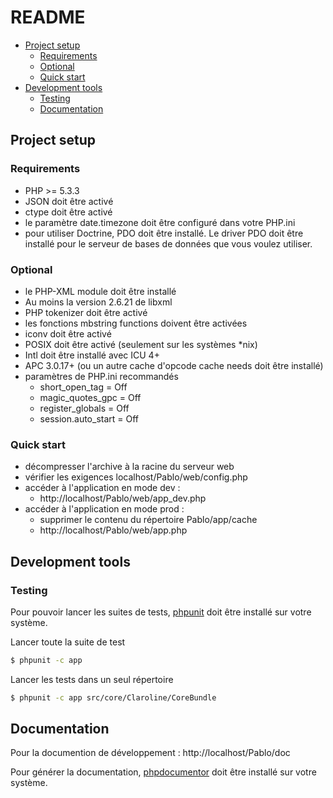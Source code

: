 README
======

- [Project setup](#project-setup)
  - [Requirements](#requirements)
  - [Optional](#optional)
  - [Quick start](#quick-start)
- [Development tools](#development-tools)
  - [Testing](#testing)
  - [Documentation](#documentation)

Project setup
-------------

### Requirements

- PHP >= 5.3.3
- JSON doit être activé
- ctype doit être activé
- le paramètre date.timezone doit être configuré dans votre PHP.ini
- pour utiliser Doctrine, PDO doit être installé. Le driver PDO doit être installé pour le serveur de bases de données que vous voulez utiliser.

### Optional
- le PHP-XML module doit être installé
- Au moins la version 2.6.21 de libxml
- PHP tokenizer doit être activé
- les fonctions mbstring functions doivent être activées
- iconv doit être activé
- POSIX doit être activé (seulement sur les systèmes *nix)
- Intl doit être installé avec ICU 4+
- APC 3.0.17+ (ou un autre cache d'opcode cache needs doit être installé)
- paramètres de PHP.ini recommandés
  - short_open_tag = Off
  - magic_quotes_gpc = Off
  - register_globals = Off
  - session.auto_start = Off

### Quick start
- décompresser l'archive à la racine du serveur web
- vérifier les exigences localhost/Pablo/web/config.php
- accéder à l'application en mode dev :
  - http://localhost/Pablo/web/app_dev.php
- accéder à l'application en mode prod :
  - supprimer le contenu du répertoire Pablo/app/cache
  - http://localhost/Pablo/web/app.php

Development tools
-----------------

### Testing

Pour pouvoir lancer les suites de tests, [phpunit][1] doit être installé sur votre système.

Lancer toute la suite de test

```sh
$ phpunit -c app
```
Lancer les tests dans un seul répertoire
```sh
$ phpunit -c app src/core/Claroline/CoreBundle
```

Documentation
-------------

Pour la documention de développement : http://localhost/Pablo/doc

Pour générer la documentation, [phpdocumentor][2] doit être installé sur votre système.


[1]: http://www.phpunit.de/manual/current/en/index.html
[2]: http://www.phpdoc.org/docs/latest/for-users/installation.html